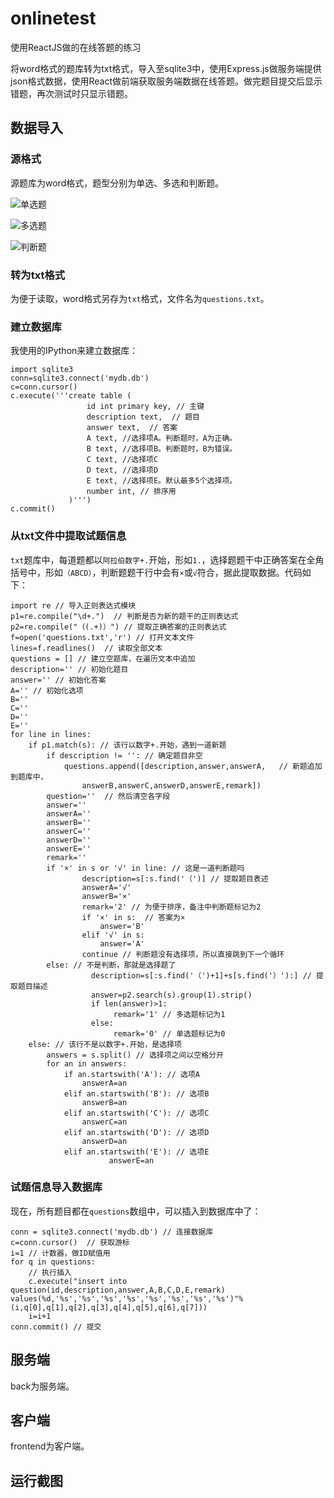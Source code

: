 # onlinetest
使用ReactJS做的在线答题的练习

将word格式的题库转为txt格式，导入至sqlite3中，使用Express.js做服务端提供json格式数据，使用React做前端获取服务端数据在线答题。做完题目提交后显示错题，再次测试时只显示错题。


## 数据导入

### 源格式

源题库为word格式，题型分别为单选、多选和判断题。

![单选题](http://upload-images.jianshu.io/upload_images/38605-2d22fd1c668500f3.png?imageMogr2/auto-orient/strip%7CimageView2/2/w/1240)

![多选题](http://upload-images.jianshu.io/upload_images/38605-973d038f83d950ef.png?imageMogr2/auto-orient/strip%7CimageView2/2/w/1240)

![判断题](http://upload-images.jianshu.io/upload_images/38605-548bba5201ad6880.png?imageMogr2/auto-orient/strip%7CimageView2/2/w/1240)

### 转为txt格式

为便于读取，word格式另存为`txt`格式，文件名为`questions.txt`。

### 建立数据库

我使用的IPython来建立数据库：
```
import sqlite3
conn=sqlite3.connect('mydb.db')
c=conn.cursor()
c.execute('''create table (
                 id int primary key, // 主键 
                 description text,  // 题目
                 answer text,  // 答案
                 A text, //选择项A。判断题时，A为正确。
                 B text, //选择项B。判断题时，B为错误。
                 C text, //选择项C
                 D text, //选择项D
                 E text, //选择项E。默认最多5个选择项。
                 number int, // 排序用
             )''')
c.commit()
```
### 从txt文件中提取试题信息

`txt`题库中，每道题都以`阿拉伯数字+.`开始，形如`1.`，选择题题干中正确答案在全角括号中，形如`（ABCD）`，判断题题干行中会有`×`或`√`符合，据此提取数据。代码如下：
```
import re // 导入正则表达式模块
p1=re.compile("\d+.")  // 判断是否为新的题干的正则表达式
p2=re.compile("（(.+)）") // 提取正确答案的正则表达式
f=open('questions.txt','r') // 打开文本文件
lines=f.readlines()  // 读取全部文本
questions = [] // 建立空题库，在遍历文本中追加
description='' // 初始化题目
answer='' // 初始化答案
A='' // 初始化选项
B=''
C=''
D=''
E=''
for line in lines:
    if p1.match(s): // 该行以数字+.开始，遇到一道新题
        if description != '': // 确定题目非空
            questions.append([description,answer,answerA,   // 新题追加到题库中，
                answerB,answerC,answerD,answerE,remark])
        question=''  // 然后清空各字段
        answer=''
        answerA=''
        answerB=''
        answerC=''
        answerD=''
        answerE=''
        remark=''
        if '×' in s or '√' in line: // 这是一道判断题吗
                description=s[:s.find('（')] // 提取题目表述
                answerA='√'
                answerB='×'
                remark='2' // 为便于排序，备注中判断题标记为2
                if '×' in s:  // 答案为×
                    answer='B'
                elif '√' in s:
                    answer='A'
                continue // 判断题没有选择项，所以直接跳到下一个循环
        else: // 不是判断，那就是选择题了
                  description=s[:s.find('（')+1]+s[s.find('）'):] // 提取题目描述
                  answer=p2.search(s).group(1).strip()
                  if len(answer)>1:
                       remark='1' // 多选题标记为1
                  else:
                       remark='0' // 单选题标记为0
    else: // 该行不是以数字+.开始，是选择项
        answers = s.split() // 选择项之间以空格分开
        for an in answers:
            if an.startswith('A'): // 选项A
                answerA=an
            elif an.startswith('B'): // 选项B
                answerB=an
            elif an.startswith('C'): // 选项C
                answerC=an
            elif an.startswith('D'): // 选项D
                answerD=an 
            elif an.startswith('E'): // 选项E
                      answerE=an
```
### 试题信息导入数据库
现在，所有题目都在`questions`数组中，可以插入到数据库中了：
```
conn = sqlite3.connect('mydb.db') // 连接数据库
c=conn.cursor()  // 获取游标
i=1 // 计数器，做ID赋值用
for q in questions:
    // 执行插入
    c.execute("insert into question(id,description,answer,A,B,C,D,E,remark) values(%d,'%s','%s','%s','%s','%s','%s','%s','%s')"%(i,q[0],q[1],q[2],q[3],q[4],q[5],q[6],q[7]))                                                 
    i=i+1
conn.commit() // 提交
```

## 服务端
back为服务端。

## 客户端
frontend为客户端。

## 运行截图

